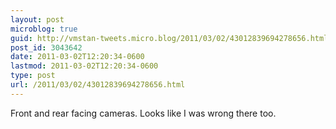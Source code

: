 ```yaml
---
layout: post
microblog: true
guid: http://vmstan-tweets.micro.blog/2011/03/02/43012839694278656.html
post_id: 3043642
date: 2011-03-02T12:20:34-0600
lastmod: 2011-03-02T12:20:34-0600
type: post
url: /2011/03/02/43012839694278656.html
---
```

Front and rear facing cameras. Looks like I was wrong there too.
